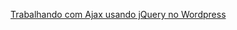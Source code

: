 [Trabalhando com Ajax usando jQuery no Wordpress](http://nandomoreira.me/trabalhando-com-ajax-usando-jquery-no-wordpress/)